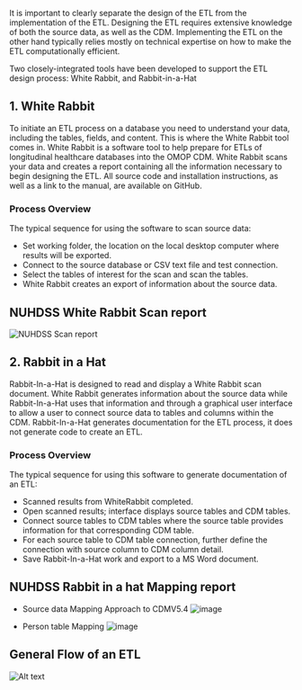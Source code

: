 It is important to clearly separate the design of the ETL from the implementation of the ETL. Designing the ETL requires extensive knowledge of both the source data,
as well as the CDM. Implementing the ETL on the other hand typically relies mostly on technical expertise on how to make the ETL computationally efficient. 

Two closely-integrated tools have been developed to support the ETL design process: White Rabbit, and Rabbit-in-a-Hat
## 1. White Rabbit

To initiate an ETL process on a database you need to understand your data, including the tables, fields, and content.
This is where the White Rabbit tool comes in. White Rabbit is a software tool to help prepare for ETLs of longitudinal healthcare databases into the OMOP CDM.
White Rabbit scans your data and creates a report containing all the information necessary to begin designing the ETL.
All source code and installation instructions, as well as a link to the manual, are available on GitHub.
### Process Overview
The typical sequence for using the software to scan source data:
 - Set working folder, the location on the local desktop computer where results will be exported.
 - Connect to the source database or CSV text file and test connection.
 - Select the tables of interest for the scan and scan the tables.
 - White Rabbit creates an export of information about the source data.

## NUHDSS White Rabbit Scan report 
![NUHDSS Scan report](https://github.com/Chebet254/Images-/blob/main/nuhdss%20scan%20report.png)

## 2. Rabbit in a Hat
   
Rabbit-In-a-Hat is designed to read and display a White Rabbit scan document. White Rabbit generates information about the source data
while Rabbit-In-a-Hat uses that information and through a graphical user interface to allow a user to connect source data to tables and columns within the CDM.
Rabbit-In-a-Hat generates documentation for the ETL process, it does not generate code to create an ETL.
### Process Overview
The typical sequence for using this software to generate documentation of an ETL:
- Scanned results from WhiteRabbit completed.
- Open scanned results; interface displays source tables and CDM tables.
- Connect source tables to CDM tables where the source table provides information for that corresponding CDM table.
- For each source table to CDM table connection, further define the connection with source column to CDM column detail.
- Save Rabbit-In-a-Hat work and export to a MS Word document.
  
## NUHDSS Rabbit in a hat Mapping report 
- Source data Mapping Approach to CDMV5.4
![image](https://github.com/Chebet254/NUHDSS-Residence-VA-ETL-to-OMOP/assets/93149259/7564ec84-f11d-4f4a-8b6a-404d158ed9af)

- Person table Mapping
  ![image](https://github.com/Chebet254/NUHDSS-Residence-VA-ETL-to-OMOP/assets/93149259/23f24cb3-58fe-407f-8c1e-a83a147b5eaa)
## General Flow of an ETL
![Alt text](https://ohdsi.github.io/TheBookOfOhdsi/images/ExtractTransformLoad/flowOfEtl.png)
